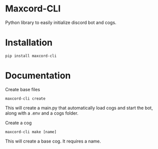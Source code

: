 # Maxcord-CLI
Python library to easily initialize discord bot and cogs.

# Installation

```pip install maxcord-cli```

# Documentation

Create base files

```maxcord-cli create```

This will create a main.py that automatically load cogs and start the bot, along with a .env and a cogs folder.


Create a cog

```maxcord-cli make [name]```

This will create a base cog. It requires a name.
